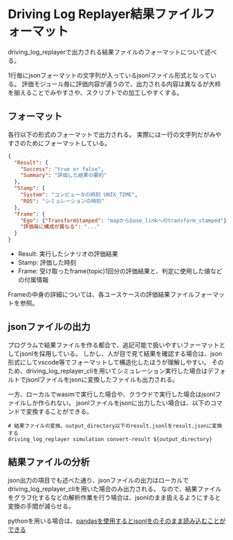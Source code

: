 # Driving Log Replayer結果ファイルフォーマット

driving_log_replayerで出力される結果ファイルのフォーマットについて述べる。

1行毎にjsonフォーマットの文字列が入っているjsonlファイル形式となっている。
評価モジュール毎に評価内容が違うので、出力される内容は異なるが大枠を揃えることでみやすさや、スクリプトでの加工しやすくする。

## フォーマット

各行以下の形式のフォーマットで出力される。
実際には一行の文字列だがみやすさのためにフォーマットしている。

```json
{
  "Result": {
    "Success": "true or false",
    "Summary": "評価した結果の要約"
  },
  "Stamp": {
    "System": "コンピュータの時刻 UNIX_TIME",
    "ROS": "シミュレーションの時刻"
  },
  "Frame": {
    "Ego": {"TransformStamped": "mapからbase_linkへのtransform_stamped"},
    "評価毎に構成が異なる": "..."
  }
}
```

- Result: 実行したシナリオの評価結果
- Stamp: 評価した時刻
- Frame: 受け取ったframe(topic)1回分の評価結果と、判定に使用した値などの付属情報

Frameの中身の詳細については、各ユースケースの評価結果ファイルフォーマットを参照。

## jsonファイルの出力

プログラムで結果ファイルを作る都合で、追記可能で扱いやすいファーマットとしてjsonlを採用している。
しかし、人が目で見て結果を確認する場合は、json形式にしてvscode等でフォーマットして構造化したほうが理解しやすい。
そのため、driving_log_replayer_cliを用いてシミュレーション実行した場合はデフォルトでjsonlファイルをjsonに変換したファイルも出力される。

一方、ローカルでwasimで実行した場合や、クラウドで実行した場合はjsonlファイルしか作られない。
jsonlファイルをjsonに出力したい場合は、以下のコマンドで変換することができる。

```shell
# 結果ファイルの変換、output_directory以下のresult.jsonlをresult.jsonに変換する
driving_log_replayer simulation convert-result ${output_directory}
```

## 結果ファイルの分析

json出力の項目でも述べた通り、jsonファイルの出力はローカルでdriving_log_replayer_cliを用いた場合のみ出力される。
なので、結果ファイルをグラフ化するなどの解析作業を行う場合は、jsonlのまま扱えるようにすると変換の手間が減らせる。

pythonを用いる場合は、[pandasを使用するとjsonlをのそのまま読み込むことができる](https://qiita.com/meshidenn/items/3ff72396fe85044bc74f "pandas")
